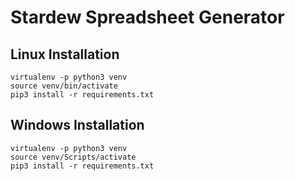 # Stardew Spreadsheet Generator

## Linux Installation

```
virtualenv -p python3 venv
source venv/bin/activate
pip3 install -r requirements.txt
```
## Windows Installation

```
virtualenv -p python3 venv
source venv/Scripts/activate
pip3 install -r requirements.txt
```